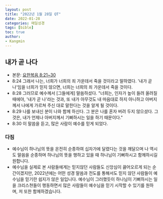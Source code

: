 ```yaml
---
layout: post
title: "2022년 1월 28일 QT"
date: 2022-01-28
categories: 매일성경
tags: [bible]
toc: true
author:
- Kangmin
---
```


## 내가 곧 나다
- 본문: [요한복음 8:21~30](https://www.bskorea.or.kr/bible/korbibReadpage.php?version=SAENEW&book=jhn&chap=8&sec=21&cVersion=&fontSize=15px&fontWeight=normal#focus)
- 8:24 그래서 나는, 너희가 너희의 죄 가운데서 죽을 것이라고 말하였다. '내가 곧 나'임을 너희가 믿지 않으면, 너희는 너희의 죄 가운데서 죽을 것이다.
- 8:28 그러므로 예수께서 [그들에게] 말씀하셨다. "너희는, 인자가 높이 들려 올려질 때에야, '내가 곧 나'라는 것과, 또 내가 아무것도 내 마음대로 하지 아니하고 아버지께서 나에게 가르쳐 주신 대로 말한다는 것을 알게 될 것이다.
- 8:29 나를 보내신 분이 나와 함께 하신다. 그 분은 나를 혼자 버려 두지 않으셨다. 그것은, 내가 언제나 아버지께서 기뻐하시는 일을 하기 때문이다."
- 8:30 이 말씀을 듣고, 많은 사람이 예수를 믿게 되었다.

### 다짐
- 예수님이 하나님의 뜻을 온전히 순종하여 십자가에 달렸다는 것을 깨달으며 나 역시도 말씀을 순종하며 하나님의 뜻을 행하고 있을 때 하나님이 기뻐하시고 함께하시길 원합니다.
- 예수님을 실제로 본 사람들에게는 믿지않던 사람들도 신앙심이 끓어오르게 되는 순간이겠지만, 2022년에는 어떤 성경 말씀과 전도를 통해서도 믿지 않던 사람들이 예수님을 믿기란 쉽지가 않은 일입니다.
  예수님이 그러했듯이 하나님이 기뻐하시는 일을 크리스쳔들이 행동하면서 많은 사람들이 예수님을 믿기 시작할 수 있기를 원하며, 저 또한 함께하겠습니다.
